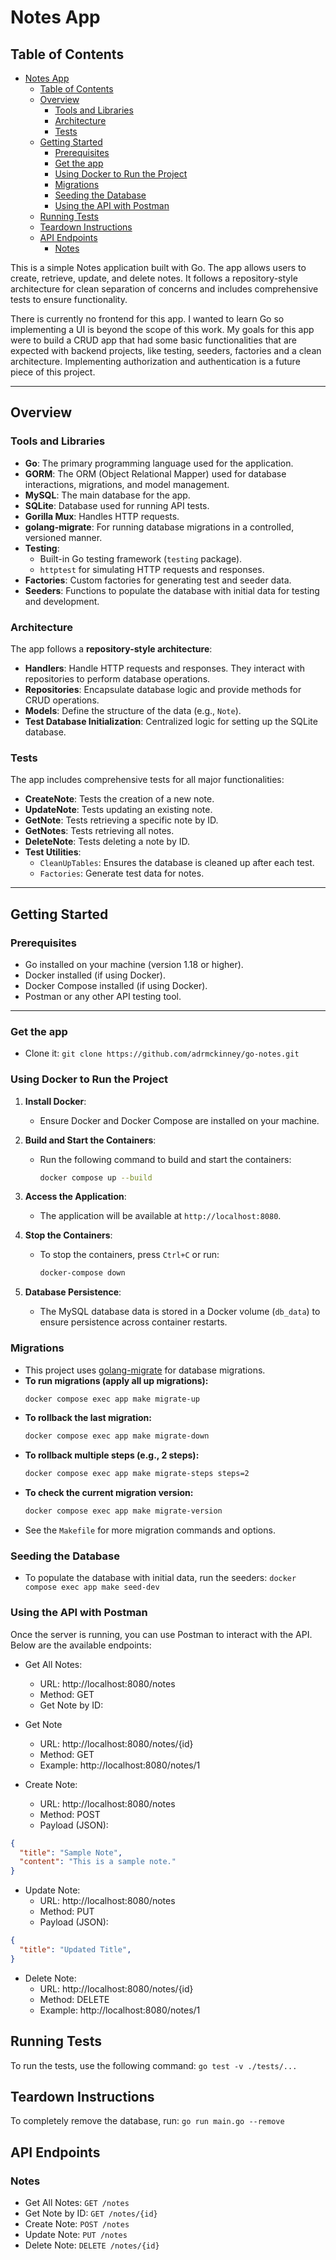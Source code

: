 # Notes App

## Table of Contents
- [Notes App](#notes-app)
  - [Table of Contents](#table-of-contents)
  - [Overview](#overview)
    - [Tools and Libraries](#tools-and-libraries)
    - [Architecture](#architecture)
    - [Tests](#tests)
  - [Getting Started](#getting-started)
    - [Prerequisites](#prerequisites)
    - [Get the app](#get-the-app)
    - [Using Docker to Run the Project](#using-docker-to-run-the-project)
    - [Migrations](#migrations)
    - [Seeding the Database](#seeding-the-database)
    - [Using the API with Postman](#using-the-api-with-postman)
  - [Running Tests](#running-tests)
  - [Teardown Instructions](#teardown-instructions)
  - [API Endpoints](#api-endpoints)
    - [Notes](#notes)

This is a simple Notes application built with Go. The app allows users to create, retrieve, update, and delete notes. It follows a repository-style architecture for clean separation of concerns and includes comprehensive tests to ensure functionality.

There is currently no frontend for this app. I wanted to learn Go so implementing a UI is beyond the scope of this work. My goals for this app were to build a CRUD app that had some basic functionalities that are expected with backend projects, like testing, seeders, factories and a clean architecture. Implementing authorization and authentication is a future piece of this project.

---

## Overview

### Tools and Libraries
- **Go**: The primary programming language used for the application.
- **GORM**: The ORM (Object Relational Mapper) used for database interactions, migrations, and model management.
- **MySQL**: The main database for the app.
- **SQLite**: Database used for running API tests.
- **Gorilla Mux**: Handles HTTP requests.
- **golang-migrate**: For running database migrations in a controlled, versioned manner.
- **Testing**:
  - Built-in Go testing framework (`testing` package).
  - `httptest` for simulating HTTP requests and responses.
- **Factories**: Custom factories for generating test and seeder data.
- **Seeders**: Functions to populate the database with initial data for testing and development.

### Architecture
The app follows a **repository-style architecture**:
- **Handlers**: Handle HTTP requests and responses. They interact with repositories to perform database operations.
- **Repositories**: Encapsulate database logic and provide methods for CRUD operations.
- **Models**: Define the structure of the data (e.g., `Note`).
- **Test Database Initialization**: Centralized logic for setting up the SQLite database.

### Tests
The app includes comprehensive tests for all major functionalities:
- **CreateNote**: Tests the creation of a new note.
- **UpdateNote**: Tests updating an existing note.
- **GetNote**: Tests retrieving a specific note by ID.
- **GetNotes**: Tests retrieving all notes.
- **DeleteNote**: Tests deleting a note by ID.
- **Test Utilities**:
  - `CleanUpTables`: Ensures the database is cleaned up after each test.
  - `Factories`: Generate test data for notes.

---

## Getting Started

### Prerequisites
- Go installed on your machine (version 1.18 or higher).
- Docker installed (if using Docker).
- Docker Compose installed (if using Docker).
- Postman or any other API testing tool.
---

### Get the app
- Clone it: `git clone https://github.com/adrmckinney/go-notes.git`

### Using Docker to Run the Project

1. **Install Docker**:
   - Ensure Docker and Docker Compose are installed on your machine.

2. **Build and Start the Containers**:
   - Run the following command to build and start the containers:
     ```bash
     docker compose up --build
     ```

3. **Access the Application**:
   - The application will be available at `http://localhost:8080`.

4. **Stop the Containers**:
   - To stop the containers, press `Ctrl+C` or run:
     ```bash
     docker-compose down
     ```

5. **Database Persistence**:
   - The MySQL database data is stored in a Docker volume (`db_data`) to ensure persistence across container restarts.

### Migrations
- This project uses [golang-migrate](https://github.com/golang-migrate/migrate) for database migrations.
- **To run migrations (apply all up migrations):**
  ```bash
  docker compose exec app make migrate-up
  ```
- **To rollback the last migration:**
  ```bash
  docker compose exec app make migrate-down
  ```
- **To rollback multiple steps (e.g., 2 steps):**
  ```bash
  docker compose exec app make migrate-steps steps=2
  ```
- **To check the current migration version:**
  ```bash
  docker compose exec app make migrate-version
  ```
- See the `Makefile` for more migration commands and options.

### Seeding the Database
- To populate the database with initial data, run the seeders: `docker compose exec app make seed-dev`

### Using the API with Postman
Once the server is running, you can use Postman to interact with the API. Below are the available endpoints:

- Get All Notes:
   - URL: http://localhost:8080/notes
   - Method: GET
   - Get Note by ID:

- Get Note
  - URL: http://localhost:8080/notes/{id}
  - Method: GET
  - Example: http://localhost:8080/notes/1

- Create Note:
  - URL: http://localhost:8080/notes
  - Method: POST
  - Payload (JSON):
```json
{
  "title": "Sample Note",
  "content": "This is a sample note."
}
```
- Update Note:
  - URL: http://localhost:8080/notes
  - Method: PUT
  - Payload (JSON):
```json
{
  "title": "Updated Title",
}
```
- Delete Note:
  - URL: http://localhost:8080/notes/{id}
  - Method: DELETE
  - Example: http://localhost:8080/notes/1


## Running Tests
To run the tests, use the following command: `go test -v ./tests/...`

## Teardown Instructions
To completely remove the database, run: `go run main.go --remove`

## API Endpoints
### Notes
- Get All Notes: `GET /notes`
- Get Note by ID: `GET /notes/{id}`
- Create Note: `POST /notes`
- Update Note: `PUT /notes`
- Delete Note: `DELETE /notes/{id}`
